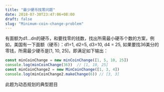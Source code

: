 ```yaml
---
title: "最少硬币找零问题"
date: 2018-07-30T23:47:06+08:00
draft: false
slug: "Minimum-coin-change-problem"
---
```


有面额为d1...dn的硬币，和要找零的钱数，找出所需最小硬币个数的方案，例如，美国有一下面额（硬币）：d1=1, d2=5, d3=10, d4 = 25, 如果要找36美分的零钱，所需最少硬币是[1, 10, 25]，即满足如下输出：

```js
const minCoinChange = new minCoinChange([1, 5, 10, 25])
console.log(minCoinChange(36))  // [1, 10, 25]
const minCoinChange2 = new MinCoinChange([1, 3, 4])
console.log(minCoinChange2.makeChange(6)) // [3, 3]
```

此题为动态规划的典型题目